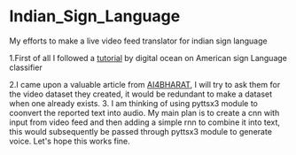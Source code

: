 # Indian_Sign_Language
My efforts to make a live video feed translator for indian sign language 


1.First of all I followed a [tutorial](https://www.digitalocean.com/community/tutorials/how-to-build-a-neural-network-to-translate-sign-language-into-english) by digital ocean on American sign Language classifier

2.I came upon a valuable article from [AI4BHARAT](https://ai4bharat.org/articles/sign-language), I will try to ask them for the video dataset they created, it would be redundant to make a dataset when one already exists.
3. I am thinking of using pyttsx3 module to coonvert the reported text into audio. My main plan is to create a cnn with input from video feed and then adding a simple rnn to combine it into text, this would subsequently be passed through pyttsx3 module to generate voice. Let's hope this works fine. 
